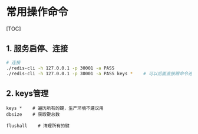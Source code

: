 # 常用操作命令

[TOC]

## 1. 服务启停、连接
```bash
# 连接
./redis-cli -h 127.0.0.1 -p 30001 -a PASS
./redis-cli -h 127.0.0.1 -p 30001 -a PASS keys *    # 可以后面直接跟命令进行执行，不进入控制台
```

## 2. keys管理
```redis-cli
keys *    # 遍历所有的键，生产环境不建议用
dbsize    # 获取键总数

flushall    # 清理所有的键
```